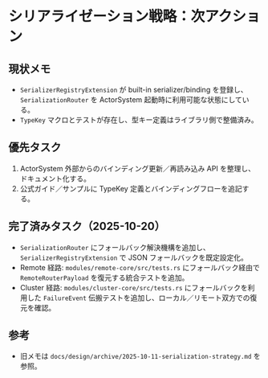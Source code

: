 # シリアライゼーション戦略：次アクション

## 現状メモ
- `SerializerRegistryExtension` が built-in serializer/binding を登録し、`SerializationRouter` を ActorSystem 起動時に利用可能な状態にしている。
- `TypeKey` マクロとテストが存在し、型キー定義はライブラリ側で整備済み。

## 優先タスク
1. ActorSystem 外部からのバインディング更新／再読み込み API を整理し、ドキュメント化する。
2. 公式ガイド／サンプルに TypeKey 定義とバインディングフローを追記する。

## 完了済みタスク（2025-10-20）
- `SerializationRouter` にフォールバック解決機構を追加し、`SerializerRegistryExtension` で JSON フォールバックを既定設定化。
- Remote 経路: `modules/remote-core/src/tests.rs` にフォールバック経由で `RemoteRouterPayload` を復元する統合テストを追加。
- Cluster 経路: `modules/cluster-core/src/tests.rs` にフォールバックを利用した `FailureEvent` 伝搬テストを追加し、ローカル／リモート双方での復元を確認。

## 参考
- 旧メモは `docs/design/archive/2025-10-11-serialization-strategy.md` を参照。

